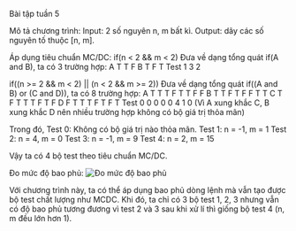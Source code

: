 Bài tập tuần 5

Mô tả chương trình:
Input: 2 số nguyên n, m bất kì.
Output: dãy các số nguyên tố thuộc [n, m].

Áp dụng tiêu chuẩn MC/DC:
if(n < 2 && m < 2)
Đưa về dạng tổng quát if(A and B), ta có 3 trường hợp:
A		T	T	F
B		T	F	T
Test	1	3	2

if((n >= 2 && m < 2) || (n < 2 && m >= 2))
Đưa về dạng tổng quát if((A and B) or (C and D)), ta có 8 trường hợp:
A		T	T	T	F	T	T	F	F
B		T	T	F	T	F	F	T	T
C		T	F	T	T	T	F	T	F
D		F	T	T	T	F	T	F	T
Test	0	0	0	0	0	4	1	0
(Vì A xung khắc C, B xung khắc D nên nhiều trường hợp không có bộ giá trị thỏa mãn)

Trong đó,
Test 0: Không có bộ giá trị nào thỏa mãn.
Test 1: n = -1, m = 1
Test 2: n =  4, m = 0
Test 3: n = -1, m = 9
Test 4: n =  2, m = 15

Vậy ta có 4 bộ test theo tiêu chuẩn MC/DC.

Đo mức độ bao phủ:
![Đo mức độ bao phủ](https://github.com/vutung189/int3117-2016/blob/master/LeDuyMinh/BT2/DoDoBaoPhu.png)

Với chương trình này, ta có thể áp dụng bao phủ dòng lệnh mà vẫn tạo được bộ test chất lượng như MCDC. Khi đó, ta chỉ có 3 bộ test 1, 2, 3 nhưng vẫn có độ bao phủ tương đương vì test 2 và 3 sau khi xử lí
thì giống bộ test 4 (n, m đều lớn hơn 1).